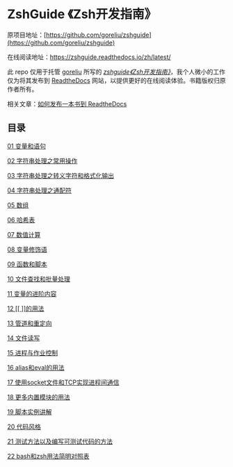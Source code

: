 # ZshGuide 《Zsh开发指南》

原项目地址：[https://github.com/goreliu/zshguide](https://github.com/goreliu/zshguide)

在线阅读地址：https://zshguide.readthedocs.io/zh/latest/

此 repo 仅用于托管 [goreliu](https://github.com/goreliu) 所写的 *[zshguide《Zsh开发指南》](https://github.com/goreliu/zshguide)*，我个人微小的工作仅为将其发布到 [ReadtheDocs](https://readthedocs.org/projects/zshguide/) 网站，以提供更好的在线阅读体验。书籍版权归原作者所有。

相关文章：[如何发布一本书到 ReadtheDocs](./legacy/2020-05-19-zsh-readthedocs/Publish-Docs-to-ReadtheDocs.md)

## 目录

[01 变量和语句](https://zshguide.readthedocs.io/zh/latest/content/ch01.html)

[02 字符串处理之常用操作](https://zshguide.readthedocs.io/zh/latest/content/ch02.html)

[03 字符串处理之转义字符和格式化输出](https://zshguide.readthedocs.io/zh/latest/content/ch03.html)

[04 字符串处理之通配符](https://zshguide.readthedocs.io/zh/latest/content/ch04.html)

[05 数组](https://zshguide.readthedocs.io/zh/latest/content/ch05.html)

[06 哈希表](https://zshguide.readthedocs.io/zh/latest/content/ch06.html)

[07 数值计算](https://zshguide.readthedocs.io/zh/latest/content/ch07.html)

[08 变量修饰语](https://zshguide.readthedocs.io/zh/latest/content/ch08.html)

[09 函数和脚本](https://zshguide.readthedocs.io/zh/latest/content/ch09.html)

[10 文件查找和批量处理](https://zshguide.readthedocs.io/zh/latest/content/ch10.html)

[11 变量的进阶内容](https://zshguide.readthedocs.io/zh/latest/content/ch11.html)

[12 [[ ]]的用法](https://zshguide.readthedocs.io/zh/latest/content/ch12.html)

[13 管道和重定向](https://zshguide.readthedocs.io/zh/latest/content/ch13.html)

[14 文件读写](https://zshguide.readthedocs.io/zh/latest/content/ch14.html)

[15 进程与作业控制](https://zshguide.readthedocs.io/zh/latest/content/ch15.html)

[16 alias和eval的用法](https://zshguide.readthedocs.io/zh/latest/content/ch16.html)

[17 使用socket文件和TCP实现进程间通信](https://zshguide.readthedocs.io/zh/latest/content/ch17.html)

[18 更多内置模块的用法](https://zshguide.readthedocs.io/zh/latest/content/ch18.html)

[19 脚本实例讲解](https://zshguide.readthedocs.io/zh/latest/content/ch19.html)

[20 代码风格](https://zshguide.readthedocs.io/zh/latest/content/ch20.html)

[21 测试方法以及编写可测试代码的方法](https://zshguide.readthedocs.io/zh/latest/content/ch21.html)

[22 bash和zsh用法简明对照表](https://zshguide.readthedocs.io/zh/latest/content/ch22.html)

